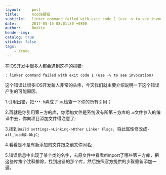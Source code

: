 ```yaml
---
layout:     post
title:      Xcode报错
subtitle:   linker command failed with exit code 1 (use -v to see invocation) 
date:       2017-05-16 08:01:30 +0800
author:     Rookie
header-img: 
catalog: true
stickie: false
tags:
    - Xcode
---
```


在iOS开发中很多人都会遇到这样的报错:
```
: linker command failed with exit code 1 (use -v to see invocation) 
```
这个错误让很多iOS开发新人非常的头疼，今天我们就主要介绍说明一下这个错误产生的可能原因。

1.引用出错，把`***.h`弄成了`.m`,检查一下你的所有引用；

2.再就是你引用第三方的库，你添加文件是系统没有所第三方库的`.m`文件参入的编译中去，你向项目添加文件得注意了;

3.找到`Build settings->Linking->Other Linker Flags`，将此属性修改成`-all_load或-ObjC`;

4.看看是不是有新添加的文件跟之前文件同名;

5.错误信息中出现了某个类的名字，去原文件中看看#import了哪些第三方库，把这些库挨个注释排除，找到出错的那个库，然后按照官方提供的步骤重新添加一遍。